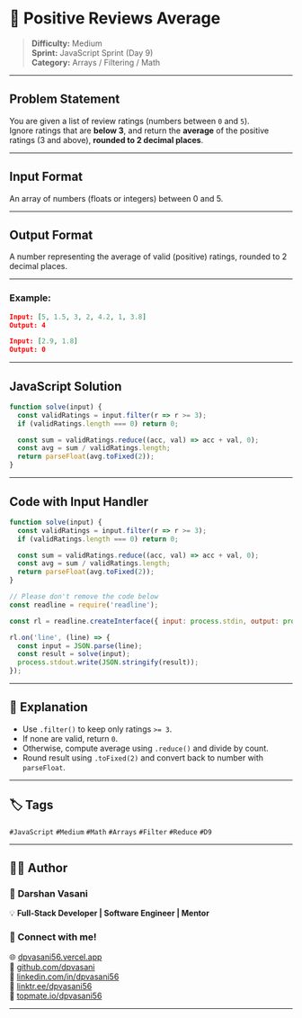 # 🌟 Positive Reviews Average

> **Difficulty:** Medium  
> **Sprint:** JavaScript Sprint (Day 9)  
> **Category:** Arrays / Filtering / Math

---

## Problem Statement

You are given a list of review ratings (numbers between `0` and `5`).  
Ignore ratings that are **below 3**, and return the **average** of the positive ratings (3 and above), **rounded to 2 decimal places**.

---

## Input Format

An array of numbers (floats or integers) between 0 and 5.

---

## Output Format

A number representing the average of valid (positive) ratings, rounded to 2 decimal places.

---

### Example:

```json
Input: [5, 1.5, 3, 2, 4.2, 1, 3.8]
Output: 4
```

```json
Input: [2.9, 1.8]
Output: 0
```

---

## JavaScript Solution

```js
function solve(input) {
  const validRatings = input.filter(r => r >= 3);
  if (validRatings.length === 0) return 0;

  const sum = validRatings.reduce((acc, val) => acc + val, 0);
  const avg = sum / validRatings.length;
  return parseFloat(avg.toFixed(2));
}
```

---

## Code with Input Handler

```js
function solve(input) {
  const validRatings = input.filter(r => r >= 3);
  if (validRatings.length === 0) return 0;

  const sum = validRatings.reduce((acc, val) => acc + val, 0);
  const avg = sum / validRatings.length;
  return parseFloat(avg.toFixed(2));
}

// Please don't remove the code below
const readline = require('readline');

const rl = readline.createInterface({ input: process.stdin, output: process.stdout });

rl.on('line', (line) => {
  const input = JSON.parse(line);
  const result = solve(input);
  process.stdout.write(JSON.stringify(result));
});
```

---

## 🧠 Explanation

- Use `.filter()` to keep only ratings `>= 3`.
- If none are valid, return `0`.
- Otherwise, compute average using `.reduce()` and divide by count.
- Round result using `.toFixed(2)` and convert back to number with `parseFloat`.

---

## 🏷️ Tags

`#JavaScript` `#Medium` `#Math` `#Arrays` `#Filter` `#Reduce` `#D9`

---

## 👨‍💻 Author  

### 🚀 **Darshan Vasani**  
💡 **Full-Stack Developer | Software Engineer | Mentor**    

### 🔗 Connect with me!  
🌐 [dpvasani56.vercel.app](https://dpvasani56.vercel.app)  
🐙 [github.com/dpvasani](https://github.com/dpvasani)  
💼 [linkedin.com/in/dpvasani56](https://www.linkedin.com/in/dpvasani56/)  
🌳 [linktr.ee/dpvasani56](https://linktr.ee/dpvasani56)  
📢 [topmate.io/dpvasani56](https://topmate.io/dpvasani56)

---
